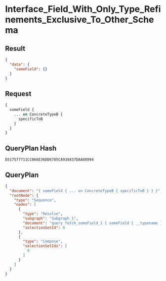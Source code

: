# Interface_Field_With_Only_Type_Refinements_Exclusive_To_Other_Schema

## Result

```json
{
  "data": {
    "someField": {}
  }
}
```

## Request

```graphql
{
  someField {
    ... on ConcreteTypeB {
      specificToB
    }
  }
}
```

## QueryPlan Hash

```text
D517577711CC066E36DD6785CA938437DAA08994
```

## QueryPlan

```json
{
  "document": "{ someField { ... on ConcreteTypeB { specificToB } } }",
  "rootNode": {
    "type": "Sequence",
    "nodes": [
      {
        "type": "Resolve",
        "subgraph": "Subgraph_1",
        "document": "query fetch_someField_1 { someField { __typename } }",
        "selectionSetId": 0
      },
      {
        "type": "Compose",
        "selectionSetIds": [
          0
        ]
      }
    ]
  }
}
```

